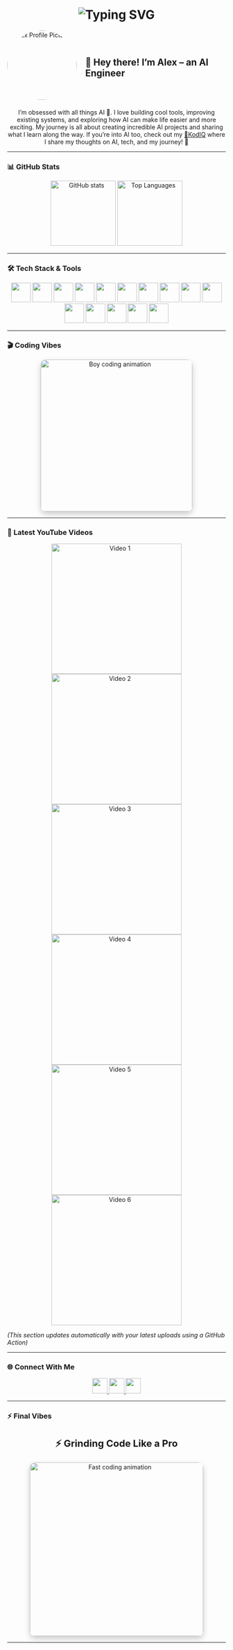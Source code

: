 <!-- Typing Animation Header -->
<h1 align="center">
  <img src="https://readme-typing-svg.herokuapp.com?font=Fira+Code&pause=1000&color=FF0000&center=true&vCenter=true&width=500&lines=AI+Engineer+%7C+Tech+Enthusiast+%7C+Builder;Sharing+AI+Projects+%26+Ideas;Exploring+How+AI+Shapes+the+Future" alt="Typing SVG" />
</h1>

<!-- Profile Pic + Intro -->
<div align="left" style="display: flex; align-items: center; gap: 20px; margin-bottom: 20px;">
  <img src="https://github.com/Alexmarco18.png" width="160" style="border-radius: 50%;" alt="Alex Profile Picture">
  <h2>👋 Hey there! I’m <strong>Alex</strong> – an AI Engineer</h2>
</div>

<p align="center">
I’m obsessed with all things AI 🤖.  
I love building cool tools, improving existing systems, and exploring how AI can make life easier and more exciting.  
My journey is all about creating incredible AI projects and sharing what I learn along the way.  
If you’re into AI too, check out my <a href="https://bit.ly/KodIQ" target="_blank">🎥KodIQ</a> where I share my thoughts on AI, tech, and my journey! 🚀
</p>

---

### 📊 GitHub Stats

<div align="center">
  <img src="https://github-readme-stats.vercel.app/api?username=Alexmarco18&show_icons=true&theme=dracula&count_private=true" height="150" alt="GitHub stats" />
  <img src="https://github-readme-stats.vercel.app/api/top-langs?username=Alexmarco18&layout=compact&langs_count=6&theme=dracula" height="150" alt="Top Languages" />
</div>

---

### 🛠️ Tech Stack & Tools  

<div align="center">
  <img src="https://cdn.jsdelivr.net/gh/devicons/devicon/icons/react/react-original.svg" height="45" />
  <img src="https://cdn.jsdelivr.net/gh/devicons/devicon/icons/python/python-original.svg" height="45" />
  <img src="https://cdn.jsdelivr.net/gh/devicons/devicon/icons/azure/azure-original.svg" height="45" />
  <img src="https://cdn.jsdelivr.net/gh/devicons/devicon/icons/git/git-original.svg" height="45" />
  <img src="https://cdn.jsdelivr.net/gh/devicons/devicon/icons/googlecloud/googlecloud-original.svg" height="45" />
  <img src="https://cdn.jsdelivr.net/gh/devicons/devicon/icons/opencv/opencv-original.svg" height="45" />
  <img src="https://cdn.jsdelivr.net/gh/devicons/devicon/icons/pandas/pandas-original.svg" height="45" />
  <img src="https://cdn.jsdelivr.net/gh/devicons/devicon/icons/postgresql/postgresql-original.svg" height="45" />
  <img src="https://cdn.jsdelivr.net/gh/devicons/devicon/icons/pytorch/pytorch-original.svg" height="45" />
  <img src="https://cdn.jsdelivr.net/gh/devicons/devicon/icons/tensorflow/tensorflow-original.svg" height="45" />
  <img src="https://cdn.jsdelivr.net/gh/devicons/devicon/icons/docker/docker-original.svg" height="45" />
  <img src="https://cdn.jsdelivr.net/gh/devicons/devicon/icons/kubernetes/kubernetes-plain.svg" height="45" />
  <img src="https://cdn.jsdelivr.net/gh/devicons/devicon/icons/raspberrypi/raspberrypi-original.svg" height="45" />
  <img src="https://cdn.jsdelivr.net/gh/devicons/devicon/icons/jupyter/jupyter-original.svg" height="45" />
  <img src="https://cdn.jsdelivr.net/gh/devicons/devicon/icons/vscode/vscode-original.svg" height="45" />
</div>

---

### 🎬 Coding Vibes  

<div align="center" style="margin: 10px 0;">
  <img src="https://media.giphy.com/media/qgQUggAC3Pfv687qPC/giphy.gif"
       alt="Boy coding animation"
       width="350"
       style="border-radius:12px; box-shadow:0 6px 14px rgba(0,0,0,0.2); display:block;">
</div>

---

### 🎥 Latest YouTube Videos  

<!-- GitHub Action will update this list automatically -->

<!-- YOUTUBE:START -->
<div align="center">
  <a href="https://www.youtube.com/watch?v=VIDEO_ID_1" target="_blank">
    <img src="https://img.youtube.com/vi/VIDEO_ID_1/mqdefault.jpg" width="300" alt="Video 1">
  </a>
  <a href="https://www.youtube.com/watch?v=VIDEO_ID_2" target="_blank">
    <img src="https://img.youtube.com/vi/VIDEO_ID_2/mqdefault.jpg" width="300" alt="Video 2">
  </a>
  <a href="https://www.youtube.com/watch?v=VIDEO_ID_3" target="_blank">
    <img src="https://img.youtube.com/vi/VIDEO_ID_3/mqdefault.jpg" width="300" alt="Video 3">
  </a>
  <a href="https://www.youtube.com/watch?v=VIDEO_ID_4" target="_blank">
    <img src="https://img.youtube.com/vi/VIDEO_ID_4/mqdefault.jpg" width="300" alt="Video 4">
  </a>
  <a href="https://www.youtube.com/watch?v=VIDEO_ID_5" target="_blank">
    <img src="https://img.youtube.com/vi/VIDEO_ID_5/mqdefault.jpg" width="300" alt="Video 5">
  </a>
  <a href="https://www.youtube.com/watch?v=VIDEO_ID_6" target="_blank">
    <img src="https://img.youtube.com/vi/VIDEO_ID_6/mqdefault.jpg" width="300" alt="Video 6">
  </a>
</div>
<!-- YOUTUBE:END -->

*(This section updates automatically with your latest uploads using a GitHub Action)*

---

### 🌐 Connect With Me  

<div align="center">
  <a href="https://bit.ly/KodIQ" target="_blank">
    <img src="https://img.shields.io/badge/YouTube-FF0000?style=for-the-badge&logo=youtube&logoColor=white" height="35"/>
  </a>
  <a href="https://www.linkedin.com/in/alex-marco1820/" target="_blank">
    <img src="https://img.shields.io/badge/LinkedIn-0077B5?style=for-the-badge&logo=linkedin&logoColor=white" height="35"/>
  </a>
  <a href="mailto:marcoalex201804@gmail.com">
    <img src="https://img.shields.io/badge/Gmail-D14836?style=for-the-badge&logo=gmail&logoColor=white" height="35"/>
  </a>
</div>

---

### ⚡ Final Vibes  

<h3 align="center" style="font-size:22px;">⚡ Grinding Code Like a Pro</h3>

<div align="center" style="margin: 10px 0;">
  <img src="https://media.giphy.com/media/lP8xu5t2DLGG045H8F/giphy.gif"
       alt="Fast coding animation"
       width="400"
       style="border-radius:12px; box-shadow:0 6px 14px rgba(0,0,0,0.2); display:block;">
</div>

---
